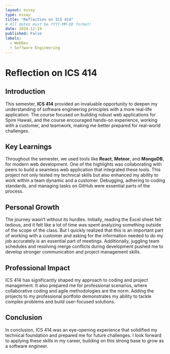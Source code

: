 ```yaml
---
layout: essay
type: essay
title: "Reflection on ICS 414"
# All dates must be YYYY-MM-DD format!
date: 2024-12-19
published: False
labels:
  - WebDev
  - Software Engineering
---
```


# Reflection on ICS 414

## Introduction

This semester, **ICS 414** provided an invaluable opportunity to deepen my understanding of software engineering principles with a more real-life application. The course focused on building robust web applications for Spire Hawaii, and the course encouraged hands-on experience, working with a customer, and teamwork, making me better prepared for real-world challenges.

## Key Learnings

Throughout the semester, we used tools like **React**, **Meteor**, and **MongoDB**, for modern web development. One of the highlights was collaborating with peers to build a seamless web application that integrated these tools. This project not only tested my technical skills but also enhanced my ability to work within a team dynamic and a customer. Debugging, adhering to coding standards, and managing tasks on GitHub were essential parts of the process.

## Personal Growth

The journey wasn’t without its hurdles. Initially, reading the Excel sheet felt tedious, and it felt like a lot of time was spent analyzing something outside of the scope of the class. But I quickly realized that this is an important part of working with a customer and asking for the information needed to do my job accurately is an essential part of meetings. Additionally, juggling team schedules and resolving merge conflicts during development pushed me to develop stronger communication and project management skills.

## Professional Impact

ICS 414 has significantly shaped my approach to coding and project management. It also prepared me for professional scenarios, where collaborative coding and agile methodologies are the norm. Adding the projects to my professional portfolio demonstrates my ability to tackle complex problems and build user-focused solutions.

## Conclusion

In conclusion, ICS 414 was an eye-opening experience that solidified my technical foundation and prepared me for future challenges. I look forward to applying these skills in my career, building on this strong base to grow as a software engineer.
